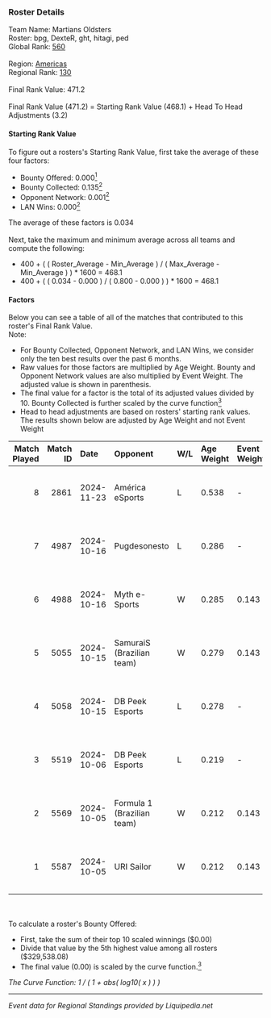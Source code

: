 ### Roster Details<br />
Team Name: Martians Oldsters<br />
Roster: bpg, DexteR, ght, hitagi, ped<br />
Global Rank: [560](../standings_global.md)<br />
<br />
Region: [Americas]( ../standings_americas.md)<br />
Regional Rank: [130]( ../standings_americas.md)<br />
<br />
Final Rank Value:  471.2<br />
<br />
Final Rank Value (471.2) = Starting Rank Value (468.1) + Head To Head Adjustments (3.2)<br />

#### Starting Rank Value<br />
To figure out a rosters's Starting Rank Value, first take the average of these four factors:<br />
- Bounty Offered: 0.000[<sup>1</sup>](#table2)
- Bounty Collected: 0.135[<sup>2</sup>](#table1)
- Opponent Network: 0.001[<sup>2</sup>](#table1)
- LAN Wins: 0.000[<sup>2</sup>](#table1)

The average of these factors is 0.034<br />
<br />
Next, take the maximum and minimum average across all teams and compute the following:<br />
- 400 + ( ( Roster_Average - Min_Average ) / ( Max_Average - Min_Average ) ) * 1600 = 468.1
- 400 + ( ( 0.034 - 0.000 ) / ( 0.800 - 0.000 ) ) * 1600 = 468.1


#### Factors<br />
Below you can see a table of all of the matches that contributed to this roster's Final Rank Value.<br />
Note:<br />

- For Bounty Collected, Opponent Network, and LAN Wins, we consider only the ten best results over the past 6 months.
- Raw values for those factors are multiplied by Age Weight. Bounty and Opponent Network values are also multiplied by Event Weight. The adjusted value is shown in parenthesis.
- The final value for a factor is the total of its adjusted values divided by 10. Bounty Collected is further scaled by the curve function[<sup>3</sup>](#curveFunction)
- Head to head adjustments are based on rosters' starting rank values. The results shown below are adjusted by Age Weight and not Event Weight
<span id="table1"></span><br />


| Match Played | Match ID | Date       | Opponent                   | W/L | Age Weight | Event Weight | Bounty Collected | Opponent Network | LAN Wins  | H2H Adj. | Roster                        |
| -: | -: | :- | :- | :- | :- | :- | :- | :- | :- | -: | :- |
|            8 |     2861 | 2024-11-23 | América eSports            | L   | 0.538      | -            | -                | -                | -         |    -6.03 | bpg, DexteR, ght, hitagi, ped |
|            7 |     4987 | 2024-10-16 | Pugdesonesto               | L   | 0.286      | -            | -                | -                | -         |    -2.64 | bpg, DexteR, ght, hitagi, ped |
|            6 |     4988 | 2024-10-16 | Myth e-Sports              | W   | 0.285      | 0.143        | 0.000 (0.000)    | 0.078 (0.003)    | 0 (0.000) |     5.99 | bpg, DexteR, ght, hitagi, ped |
|            5 |     5055 | 2024-10-15 | SamuraiS (Brazilian team)  | W   | 0.279      | 0.143        | 0.000 (0.000)    | 0.154 (0.006)    | 0 (0.000) |     4.68 | bpg, DexteR, ght, hitagi, ped |
|            4 |     5058 | 2024-10-15 | DB Peek Esports            | L   | 0.278      | -            | -                | -                | -         |    -2.71 | bpg, DexteR, ght, hitagi, ped |
|            3 |     5519 | 2024-10-06 | DB Peek Esports            | L   | 0.219      | -            | -                | -                | -         |    -2.14 | bpg, DexteR, gaard, ght, ped  |
|            2 |     5569 | 2024-10-05 | Formula 1 (Brazilian team) | W   | 0.212      | 0.143        | 0.000 (0.000)    | 0.010 (0.000)    | 0 (0.000) |     2.71 | bpg, DexteR, gaard, ght, ped  |
|            1 |     5587 | 2024-10-05 | URI Sailor                 | W   | 0.212      | 0.143        | 0.000 (0.000)    | 0.053 (0.002)    | 0 (0.000) |     3.31 | bpg, DexteR, gaard, ght, ped  |

<br />
<span id="table2"></span><br />
To calculate a roster's Bounty Offered:<br />

- First, take the sum of their top 10 scaled winnings ($0.00)
- Divide that value by the 5th highest value among all rosters ($329,538.08)
- The final value (0.00) is scaled by the curve function.[<sup>3</sup>](#curveFunction)

<span id="curveFunction"></span>_The Curve Function: 1 / ( 1 + abs( log10( x ) ) )_<br />

---
_Event data for Regional Standings provided by Liquipedia.net_<br />
